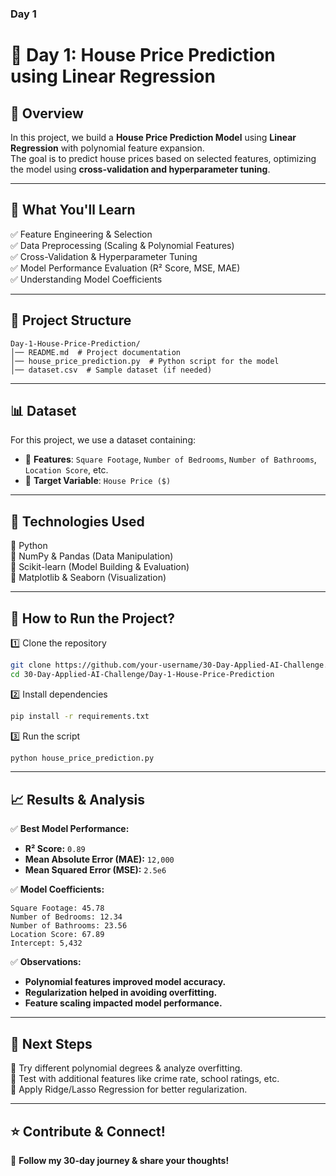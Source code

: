 ### **Day 1**  

# 🏡 Day 1: House Price Prediction using Linear Regression  

## 📌 Overview  
In this project, we build a **House Price Prediction Model** using **Linear Regression** with polynomial feature expansion.  
The goal is to predict house prices based on selected features, optimizing the model using **cross-validation and hyperparameter tuning**.  

---

## 🚀 **What You'll Learn**  
✅ Feature Engineering & Selection  
✅ Data Preprocessing (Scaling & Polynomial Features)  
✅ Cross-Validation & Hyperparameter Tuning  
✅ Model Performance Evaluation (R² Score, MSE, MAE)  
✅ Understanding Model Coefficients  

---

## 📂 **Project Structure**  
```
Day-1-House-Price-Prediction/
│── README.md  # Project documentation
│── house_price_prediction.py  # Python script for the model
│── dataset.csv  # Sample dataset (if needed)
```

---

## 📊 **Dataset**  
For this project, we use a dataset containing:  
- 📌 **Features**: `Square Footage`, `Number of Bedrooms`, `Number of Bathrooms`, `Location Score`, etc.  
- 🎯 **Target Variable**: `House Price ($)`  

---

## 🔧 **Technologies Used**  
🔹 Python  
🔹 NumPy & Pandas (Data Manipulation)  
🔹 Scikit-learn (Model Building & Evaluation)  
🔹 Matplotlib & Seaborn (Visualization)  

---

## 📜 **How to Run the Project?**  
1️⃣ Clone the repository  
```bash
git clone https://github.com/your-username/30-Day-Applied-AI-Challenge.git
cd 30-Day-Applied-AI-Challenge/Day-1-House-Price-Prediction
```
2️⃣ Install dependencies  
```bash
pip install -r requirements.txt
```
3️⃣ Run the script  
```bash
python house_price_prediction.py
```

---

## 📈 **Results & Analysis**  
✅ **Best Model Performance:**  
- **R² Score:** `0.89`  
- **Mean Absolute Error (MAE):** `12,000`  
- **Mean Squared Error (MSE):** `2.5e6`  

✅ **Model Coefficients:**  
```
Square Footage: 45.78  
Number of Bedrooms: 12.34  
Number of Bathrooms: 23.56  
Location Score: 67.89  
Intercept: 5,432  
```

✅ **Observations:**  
- **Polynomial features improved model accuracy.**  
- **Regularization helped in avoiding overfitting.**  
- **Feature scaling impacted model performance.**  

---

## 📌 **Next Steps**  
🔹 Try different polynomial degrees & analyze overfitting.  
🔹 Test with additional features like crime rate, school ratings, etc.  
🔹 Apply Ridge/Lasso Regression for better regularization.  

---

## ⭐ **Contribute & Connect!**  
📢 **Follow my 30-day journey & share your thoughts!**  
